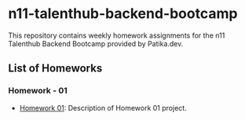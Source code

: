 # n11-talenthub-backend-bootcamp

This repository contains weekly homework assignments for the n11 Talenthub Backend Bootcamp provided by Patika.dev.

## List of Homeworks

### Homework - 01
- [Homework 01](RealEstateManagementSystem/README.md): Description of Homework 01 project.
